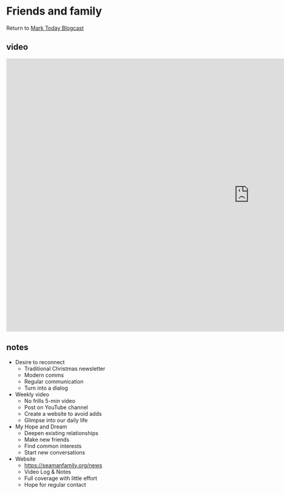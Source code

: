 # Friends and family

Return to [Mark Today Blogcast](/today)


## video

<iframe width="1280" height="720" 
src="https://www.youtube.com/embed/DMV8NYqBogM?list=PLAaj4BvOaalGImuHCtoCrQEihIrMXLc-w" 
title="Friends & Family Video" frameborder="0" 
allow="accelerometer; autoplay; clipboard-write; encrypted-media; gyroscope; picture-in-picture" 
allowfullscreen>
</iframe>


## notes

- Desire to reconnect
    - Traditional Christmas newsletter
    - Modern comms
    - Regular communication
    - Turn into a dialog
- Weekly video
    - No frills 5-min video
    - Post on YouTube channel
    - Create a website to avoid adds
    - Glimpse into our daily life
- My Hope and Dream
    - Deepen existing relationships
    - Make new friends
    - Find common interests
    - Start new conversations
- Website 
    - https://seamanfamily.org/news
    - Video Log & Notes
    - Full coverage with little effort
    - Hope for regular contact

